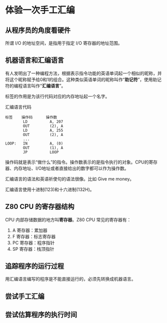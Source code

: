 # 体验一次手工汇编

## 从程序员的角度看硬件

所谓 I/O 的地址空间，是指用于指定 I/O 寄存器的地址范围。

## 机器语言和汇编语言

有人发明出了一种编程方法，根据表示指令功能的英语单词起一个相似的昵称，并将这个昵称赋予给0和1的组合。这种类似英语单词的昵称叫作“**助记符**”，使用助记符的编程语言叫作“**汇编语言**”。

标签的作用是为该行代码对应的内存地址起一个名字。

汇编语言代码

```
标签    操作码      操作数
        LD          A, 207
        OUT         (2), A
        LD          A, 255
        OUT         (2), A
        ...
LOOP:   IN          A, (0)
        OUT         (1), A
        JP          LOOP
```

操作码就是表示“做什么”的指令。操作数表示的是指令执行的对象。CPU的寄存器、内存地址、I/O地址或者直接给出的数字都可以作为操作数。

汇编语言的语法和英语祈使句的语法很像。比如 Give me money。

汇编语言使用十进制(123)和十六进制(132H)。

## Z80 CPU 的寄存器结构

CPU 内部存储数据的地方叫**寄存器**。Z80 CPU 常见的寄存器有：

1. A 寄存器：累加器
1. F 寄存器：标志寄存器
1. PC 寄存器：程序指针
1. SP 寄存器：栈顶指针

## 追踪程序的运行过程

用汇编语言编写的程序是不能直接运行的，必须先转换成机器语言。

## 尝试手工汇编

## 尝试估算程序的执行时间